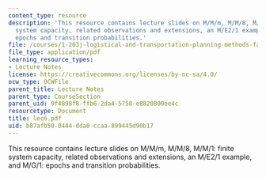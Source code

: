 ```yaml
---
content_type: resource
description: 'This resource contains lecture slides on M/M/m, M/M/8, M/M/1: finite
  system capacity, related observations and extensions, an M/E2/1 example, and M/G/1:
  epochs and transition probabilities.'
file: /courses/1-203j-logistical-and-transportation-planning-methods-fall-2006/b87afb500444dda0ccaa899445d90b17_lec6.pdf
file_type: application/pdf
learning_resource_types:
- Lecture Notes
license: https://creativecommons.org/licenses/by-nc-sa/4.0/
ocw_type: OCWFile
parent_title: Lecture Notes
parent_type: CourseSection
parent_uid: 9f4898f8-ffb6-2da4-5758-e8820800ee4c
resourcetype: Document
title: lec6.pdf
uid: b87afb50-0444-dda0-ccaa-899445d90b17
---
```

This resource contains lecture slides on M/M/m, M/M/8, M/M/1: finite system capacity, related observations and extensions, an M/E2/1 example, and M/G/1: epochs and transition probabilities.